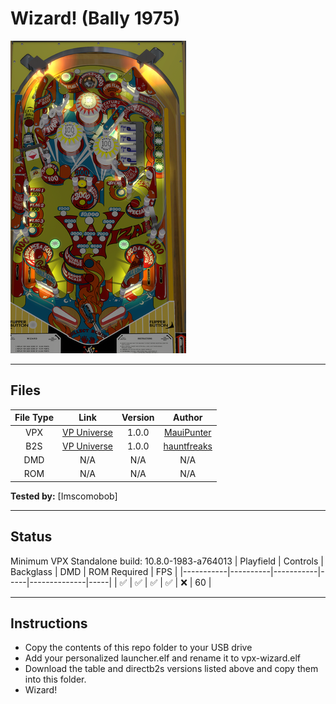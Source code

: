 # Wizard! (Bally 1975) 

![Table Preview](../../images/vpx-wizard.png)

---

## Files
| File Type | Link | Version | Author |
|:---------:|:----:|:-------:|:------:|
| VPX | [VP Universe](https://vpuniverse.com/files/file/19351-wizard-bally-1975/) | 1.0.0 | [MauiPunter](https://vpuniverse.com/profile/60767-mauipunter/) |
| B2S | [VP Universe](https://vpuniverse.com/files/file/14660-wizard-bally-1975-b2s) | 1.0.0 | [hauntfreaks](https://vpuniverse.com/profile/5216-hauntfreaks/) |
| DMD | N/A | N/A | N/A |
| ROM | N/A | N/A | N/A |

**Tested by:** [Imscomobob]

---

## Status 
Minimum VPX Standalone build: 10.8.0-1983-a764013
| Playfield | Controls | Backglass | DMD | ROM Required | FPS | 
|-----------|----------|-----------|-----|--------------|-----|
| :white_check_mark: | :white_check_mark: | :white_check_mark: | :white_check_mark: | :x: | 60 |

---

## Instructions
- Copy the contents of this repo folder to your USB drive
- Add your personalized launcher.elf and rename it to vpx-wizard.elf
- Download the table and directb2s versions listed above and copy them into this folder.
- Wizard!
